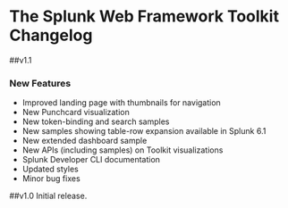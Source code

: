 # The Splunk Web Framework Toolkit Changelog

##v1.1
### New Features
* Improved landing page with thumbnails for navigation
* New Punchcard visualization
* New token-binding and search samples
* New samples showing table-row expansion available in Splunk 6.1
* New extended dashboard sample
* New APIs (including samples) on Toolkit visualizations 
* Splunk Developer CLI documentation
* Updated styles
* Minor bug fixes



##v1.0
Initial release.